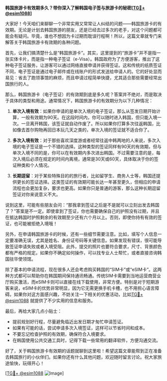 **韩国旅游卡有效期多久？带你深入了解韩国电子签与旅游卡的秘密[[TG💪+ @esim1088](https://t.me/s/esim1088)]**

大家好！今天咱们来聊聊一个非常实用又常常让人纠结的问题——韩国旅游卡的有效期。无论是计划去韩国旅游的朋友，还是已经去过多次的老手，对这个问题都可能会有疑问。毕竟，谁也不想因为卡过期而耽误行程啊！所以，这篇文章就专门来解答关于韩国旅游卡有效期的各种问题。

首先，让我们搞清楚什么是“韩国旅游卡”。其实，这里提到的“旅游卡”并不是指一张实体卡片，而是指一种电子签证（e-Visa）。韩国政府为了方便游客，推出了这种电子签证服务，让游客可以通过网络直接申请并获得签证。这和传统的纸质签证不同，电子签证是通过电子邮件或在线账户的形式发送给申请人的。它的好处显而易见：省去了跑领事馆的麻烦，而且申请过程简单快捷，尤其适合那些需要经常出国旅行的人。

那么，韩国旅游卡（电子签证）的有效期到底是多久呢？答案并不绝对，而是取决于具体的类型和用途。通常情况下，韩国旅游卡的有效期分为以下几种情况：

1. **单次入境有效**：如果你申请的是单次入境的电子签证，那么从签发日期开始计算，一般有效期为90天。在这段时间内，你可以随时进入韩国，但只能入境一次。一旦离开韩国，该签证就自动作废了。所以如果你打算多次往返韩国，比如像去首尔购物再回日本玩几天之类的，单次入境的签证就不适合你了。

2. **多次入境有效**：对于那些喜欢深度游或者经常往返中韩两地的人来说，多次入境的电子签证是一个不错的选择。这种类型的签证同样有90天的有效期，但与单次入境不同的是，你可以在有效期内多次进出韩国。不过需要注意的是，每次入境后必须在规定的时间内离境，通常是30天或60天，具体取决于你的签证种类和个人情况。

3. **长期逗留**：对于某些特殊目的的旅行者，比如留学生、商务人士等，韩国还提供更长的签证选择。这类签证的有效期可能长达一年甚至更久，但相应的申请流程也会更加复杂，要求也更高。如果你只是普通的游客，那么这种长期逗留签证对你来说意义不大。

说到这里，可能有些朋友会问：“那我拿到签证之后是不是就可以立刻出发去韩国了？”答案是不一定。即使拿到了签证，你也需要确保自己的护照没有过期，并且在抵达韩国时护照剩余的有效期至少还有六个月以上。否则，即使你持有有效的签证，也可能被拒绝入境哦！

另外，在申请韩国旅游卡的时候，还有一些细节需要注意。比如，填写个人信息一定要准确无误，尤其是姓名、身份证号码等关键信息。如果发现有错误，很可能导致签证申请失败或者入境受阻。此外，提交的照片也要符合要求，尺寸、背景颜色都有严格的规定。如果你不确定如何操作，可以找专业人士帮忙，或者直接咨询韩国驻华使领馆。

除了基本的申请流程，现在很多人还会考虑购买韩国的“SIM卡”或“eSIM卡”。这两种方式都可以帮助你在韩国期间保持通讯畅通。传统SIM卡需要到当地运营商营业厅购买激活，而eSIM卡则可以直接在线下载使用，非常方便。特别是对于短期游客来说，eSIM卡的优势非常明显，因为它无需更换手机卡槽，也不用担心语言障碍。如果你对这方面感兴趣，不妨关注一下相关的优惠活动，比如[TG💪+ @esim1088](https://t.me/s/esim1088) 就提供了不少实用的信息和服务。

最后，再给大家几点小贴士：
- 提前规划好行程，尽量避免临近出发日期才匆忙申请签证。
- 如果有可能的话，尝试申请多次入境签证，这样可以节省时间和成本。
- 不要忘记检查护照的有效期，确保符合入境要求。
- 在韩国使用公共交通工具时，记得下载一些常用的翻译软件，方便沟通交流。

好了，关于韩国旅游卡有效期的话题就聊到这里啦！希望这篇文章能帮到正在准备去韩国旅行的小伙伴们。如果你还有什么其他问题，欢迎随时留言讨论。祝大家旅途愉快，玩得开心！

[[TG💪+ @esim1088](https://t.me/s/esim1088) ![Image](https://i.postimg.cc/4NQfJmqS/Snipaste-2025-05-13-00-14-12.png)]